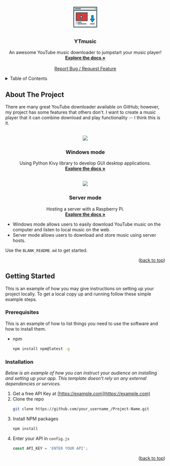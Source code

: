 <!-- Improved compatibility of back to top link: See: https://github.com/othneildrew/Best-README-Template/pull/73 -->
<a name="readme-top"></a>
<!--
*** Thanks for checking out the Best-README-Template. If you have a suggestion
*** that would make this better, please fork the repo and create a pull request
*** or simply open an issue with the tag "enhancement".
*** Don't forget to give the project a star!
*** Thanks again! Now go create something AMAZING! :D
-->

<!-- PROJECT LOGO -->
<br />
<div align="center">
  <a href="https://github.com/yesaouo/YTmusic">
    <img src="resources/icon.png" alt="Logo" width="80" height="80">
  </a>

  <h3 align="center">YTmusic</h3>

  <p align="center">
    An awesome YouTube music downloader to jumpstart your music player!
    <br />
    <a href="https://github.com/yesaouo/YTmusic"><strong>Explore the docs »</strong></a>
    <br />
    <br />
    <a href="https://github.com/yesaouo/YTmusic/issues">Report Bug / Request Feature</a>
  </p>
</div>



<!-- TABLE OF CONTENTS -->
<details>
  <summary>Table of Contents</summary>
  <ol>
    <li>
      <a href="#about-the-project">About The Project</a>
    </li>
    <li>
      <a href="#getting-started">Getting Started</a>
      <ul>
        <li><a href="#prerequisites">Prerequisites</a></li>
        <li><a href="#installation">Installation</a></li>
      </ul>
    </li>
  </ol>
</details>



<!-- ABOUT THE PROJECT -->
## About The Project
There are many great YouTube downloader available on GitHub; however, my project has some features that others don't. I want to create a music player that it can combine download and play functionality -- I think this is it.

<br />
<div align="center">
  <a href="https://github.com/yesaouo/YTmusic/tree/main/Windows">
    <img src="https://user-images.githubusercontent.com/88719692/214229445-3c902d42-140c-450a-a7ff-2e2aa071ad4d.png">
  </a>

  <h3 align="center">Windows mode</h3>

  <p align="center">
    Using Python Kivy library to develop GUI desktop applications.
    <br />
    <a href="https://github.com/yesaouo/YTmusic/tree/main/Windows"><strong>Explore the docs »</strong></a>
    <br />
  </p>
</div>

<br />
<div align="center">
  <a href="https://github.com/yesaouo/YTmusic/tree/main/Raspberry_Pi">
    <img src="https://user-images.githubusercontent.com/88719692/214233621-7cc5fe2d-79ef-460d-b3f0-6dc155a8acf1.png">
  </a>

  <h3 align="center">Server mode</h3>

  <p align="center">
    Hosting a server with a Raspberry Pi.
    <br />
    <a href="https://github.com/yesaouo/YTmusic/tree/main/Raspberry_Pi"><strong>Explore the docs »</strong></a>
    <br />
  </p>
</div>

* Windows mode allows users to easily download YouTube music on the computer and listen to local music on the web.
* Server mode allows users to download and store music using server hosts.

Use the `BLANK_README.md` to get started.

<p align="right">(<a href="#readme-top">back to top</a>)</p>



<!-- GETTING STARTED -->
## Getting Started

This is an example of how you may give instructions on setting up your project locally.
To get a local copy up and running follow these simple example steps.

### Prerequisites

This is an example of how to list things you need to use the software and how to install them.
* npm
  ```sh
  npm install npm@latest -g
  ```

### Installation

_Below is an example of how you can instruct your audience on installing and setting up your app. This template doesn't rely on any external dependencies or services._

1. Get a free API Key at [https://example.com](https://example.com)
2. Clone the repo
   ```sh
   git clone https://github.com/your_username_/Project-Name.git
   ```
3. Install NPM packages
   ```sh
   npm install
   ```
4. Enter your API in `config.js`
   ```js
   const API_KEY = 'ENTER YOUR API';
   ```

<p align="right">(<a href="#readme-top">back to top</a>)</p>
